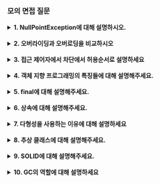 ### 모의 면접 질문

<details> 
  <summary><b> 1. NullPointException에 대해 설명하시오.</b></summary>
   null에 .(Dot)을 찍게 되어서 참조할 곳이 없을 경우 NullPointerException 예외가 발생합니다.<br>
  개발자를 가장 많이 괴롭히는 예외 중 하나라고 볼 수 있습니다.
</details> 
<br>

<details> 
  <summary><b> 2. 오버라이딩과 오버로딩을 비교하시오</b></summary>
  <code>오버라이딩은 말 그대로, Overriding으로, 기존의 기능을 덮어 새로운 기능을 재정의 하는 것입니다. 각각의 인스턴스에 자신의 메소드가 호출되게 해주는 게 바로 메소드 오버라이딩 입니다.</code><br><br>
  반면 오버로딩은 같은 이름의 메소드를 매개변수의 타입이나 개수를 다르게 하여 여러 번 정의하는 것을 의미합니다. 이를 통해 같은 이름의 메소드가 다양한 입력에 대응할 수 있습니다.
 <body>
  <pre>
  class Shape {
        void draw() {
            System.out.println("Drawing Shape");
        }
        void draw(String color) {
            System.out.println("Drawing " + color + " Shape"); //오버로딩
        }
    }
    class Circle extends Shape {
        void draw() {
            System.out.println("Drawing Circle"); //오버 라이딩
        }
    }
  </pre>
  </body>

생성자을 여러개 생성할 때, 매개변수만 다르게 해서 오버로딩을 활용합니다.
</details> 
<br>

<details> 
  <summary><b> 3. 접근 제어자에서 차단에서 허용순서로 설명하세요</b></summary>
  private → default(package까지 좀 더 확장해서 봐주는 것) → proteted(package + 상속까지 봐주는 것) → public(전부 다 공개하는 것) 으로, 클래스 레벨, 필드, 생성자, 그리고 메서드에서 쓰입니다.<br> <br>

default(package-private)는 해당 접근 제어자를 사용하는 멤버는 동일한 패키지 내의 다른 클래스에서만 접근이 가능한 원본 상태라 볼 수 있습니다. <br>

private는 나의 클래스 안으로 속성과 기능을 숨길 때 사용하고, default는 나의 패키지 안으로 숨길 때, protected는 상속 관계로 속서과 기능을 숨길 때 사용한다고 볼 수 있습니다.<br>

<code>이를 통해서 자바에서 캡슐화를 구현합니다.</code>
</details> 
<br>

<details> 
  <summary><b> 4. 객체 지향 프로그래밍의 특징들에 대해 설명해주세요.</b></summary>
1. 캡슐화: 객체의 상태와 행위를 하나로 묶어 외부에서 접근을 제어하는 것 <br>
2. 추상화: 객체의 공통적인 특성을 추출하여 모델링하는 것 <br>
3. 상속: 부모 클래스의 특성을 자식 클래스가 물려받는 것 <br>
4. 다형성: 하나의 객체가 여러 가지 형태를 가질 수 있는 것 <br>
</details> 
<br>

<details> 
  <summary><b> 5. final에 대해 설명해주세요.</b></summary>
  final은 변수, 클래스, 메서에 붙일 수 있는 키워드입니다. final 변수는 값은 재할당이 불가능합니다.<br>
  final 메서드는 자식 클래스에서 오버라이드 할 수 없습니다. final 객체는 상속할 수 없습니다. (오류가 발생함)
</details> 
<br>

<details> 
  <summary><b> 6. 상속에 대해 설명해주세요.</b></summary>
  상속은 객체 지향 프로그래밍의 핵심 요소 중 하나로, 기존 클래스의 필드와 메서드를 새로운 클래스에서 재사용하게 해 주는 것입니다. <br>
  이름 그대로 기존 클래스의 속성과 기능을 그대로 물려받는 것인데, 상속을 사용하려면 extends 키워드를 사용하면 됩니다. 단 , extends 대상은 하나만 선택할 수 있습니다.
</details> 
<br>

<details> 
  <summary><b> 7. 다형성을 사용하는 이유에 대해 설명하세요</b></summary>
  다형성과 오버라이딩을 사용해서 메서드와 배열을 활용으로 코드의 중복을 제거할 수 있기 때문입니다. <br>
  이로 레고 블럭 조립하듯이 컴포넌트를 쉽고 유연하게 변경하여 프로그램을 개발할 수 있습니다.
</details> 
<br>

<details> 
  <summary><b> 8. 추상 클래스에 대해 설명해주세요.</b></summary>
  부모 클래스는 제공하지만, 실제 생성되면 안되는 클래스로, 상속 가능은 하나, 본인이 생성하지 못합니다.<br>
  추상 메서드가 하나라도 있는 클래스는 추상 클래스로 선언합니다.<br>
  또한 추상메서드는 상속 받는 자식 클래스가 반드시 오버라이딩 해서 사용해야 하고, 이를 지키지 않을시 컴파일 오류가 발생합니다.
</details> 
<br>

<details> 
  <summary><b> 9. SOLID에 대해 설명해주세요.</b></summary>
<h3> SRP (Single Responsibility Principle) 단일 책임 원칙</h3>

- 하나의 클래스는 하나의 책임만 가져야 한다.
- **클래스를 변경하는 이유는 단 하나여야 한다.**

<h3> OCP (Open-Closed Principle) 개방-폐쇄 원칙</h3>

- **소프트웨어 요소는 확장에는 열려 있으나 변경에는 닫혀 있어야 한다.**
- 즉, 기존의 코드를 변경하지 않고 기능을 수정, 추가할 수 있도록 설계해야한다.

<h3> LSP (Liskov Substitution Principle) 리스코프 치환 원칙</h3>

- 하위 타입 객체는 상위 타입 객체에서 가능한 행위를 수행할 수 있어야 한다.
    - **즉, 상위 타입 객체를 하위 타입 객체로 대체하여도 정상적으로 동작해야 한다.**
- 추가질문 LSP를 위반하면 OCP도 위반하는 것일까? (o)

<h3> ISP (Interface Segregation Principle) 인터페이스 분리 원칙</h3>

- 클라이언트는 자신이 사용하는 메소드에만 의존해야 한다.
- **특정 클라이언트를 위한 인터페이스 여러 개가 범용 인터페이스 한 개보다 낫다**
- **인터페이스에 변경이 발생해도 다른 인터페이스는 영향을 받지 않도록 만드는 것이 ISP의 핵심**

<h3> DIP (Dependency Inversion Principle) 의존 역전 원칙</h3>

프로그래머는 **"추상회에 의존해야지, 구체화에 의존하면 안된다."** 의존성 주입은 이 말을 따르는 방법 중 하나다.

- 의존 관계를 맺을 때, 변하기 쉬운 구체적인 것 보다는 변하기 어려운 추상적인 것에 의존해야 한다는 것이다.
    - **즉, 구현 클래스에 의존하지 말고, 인터페이스에 의존하라는 뜻이다.**
</details> 
<br>

<details> 
  <summary><b> 10.  GC의 역할에 대해 설명하세요 </b></summary>
  아무도 참조하지 않는 인스턴스를 메모리에서 제거하기 위해 자바에서 처리하는 역할을 담당합니다. 그리고 지우는 과정에서 모아서 한 번에 없애는 역할을 합니다.<br>
객체는 해당 객체를 참조하는 곳이 있으면, JVM이 종료할 때 까지 계속 생존합니다.<br>
그런데 중간에 해당 객체를 참조하는 곳이 모두 사라지면 JVM은 그때 필요 없는 객체로 판단하고 GC(가비지 컬렉션)를 사용해서 제거합니다.<br>

<code>추가 질문 : GC의 단점은?</code>
</details> 
<br>
